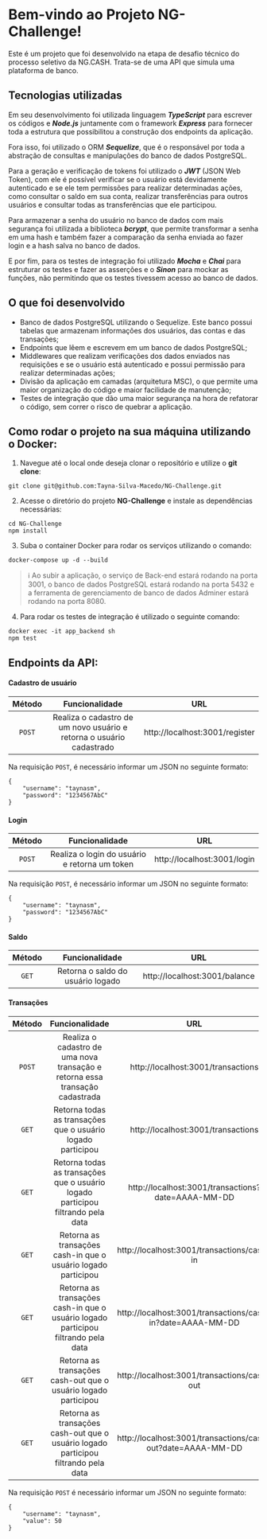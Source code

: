 # Bem-vindo ao Projeto NG-Challenge!

Este é um projeto que foi desenvolvido na etapa de desafio técnico do processo seletivo da NG.CASH.
Trata-se de uma API que simula uma plataforma de banco.

## Tecnologias utilizadas

Em seu desenvolvimento foi utilizada linguagem ***TypeScript*** para escrever os códigos e ***Node.js*** juntamente com o framework ***Express*** para fornecer toda a estrutura que possibilitou a construção dos endpoints da aplicação. 

Fora isso, foi utilizado o ORM ***Sequelize***, que é o responsável por toda a abstração de consultas e manipulações do banco de dados PostgreSQL.

Para a geração e verificação de tokens foi utilizado o ***JWT*** (JSON Web Token), com ele é possível verificar se o usuário está devidamente autenticado e se ele tem permissões para realizar determinadas ações, como consultar o saldo em sua conta, realizar transferências para outros usuários e consultar todas as transferências que ele participou.

Para armazenar a senha do usuário no banco de dados com mais segurança foi utilizada a biblioteca ***bcrypt***, que permite transformar a senha em uma hash e também fazer a comparação da senha enviada ao fazer login e a hash salva no banco de dados. 

E por fim, para os testes de integração foi utilizado ***Mocha*** e ***Chai*** para estruturar os testes e fazer as asserções e o ***Sinon*** para mockar as funções, não permitindo que os testes tivessem acesso ao banco de dados.

## O que foi desenvolvido

  - Banco de dados PostgreSQL utilizando o Sequelize. Este banco possui tabelas que armazenam informações dos usuários, das contas e das transações; 
  - Endpoints que lêem e escrevem em um banco de dados PostgreSQL;
  - Middlewares que realizam verificações dos dados enviados nas requisições e se o usuário está autenticado e possui permissão para realizar determinadas ações;
  - Divisão da aplicação em camadas (arquitetura MSC), o que permite uma maior organização do código e maior facilidade de manutenção;
  - Testes de integração que dão uma maior segurança na hora de refatorar o código, sem correr o risco de quebrar a aplicação.

## Como rodar o projeto na sua máquina utilizando o Docker:

1. Navegue até o local onde deseja clonar o repositório e utilize o **git clone**:
```
git clone git@github.com:Tayna-Silva-Macedo/NG-Challenge.git
```

2. Acesse o diretório do projeto **NG-Challenge** e instale as dependências necessárias:
```
cd NG-Challenge
npm install
```

3. Suba o container Docker para rodar os serviços utilizando o comando:
```
docker-compose up -d --build
```

> ℹ️ Ao subir a aplicação, o serviço de Back-end estará rodando na porta 3001, o banco de dados PostgreSQL estará rodando na porta 5432 e a ferramenta de gerenciamento de banco de dados Adminer estará rodando na porta 8080.

4. Para rodar os testes de integração é utilizado o seguinte comando:

```
docker exec -it app_backend sh
npm test
```

## Endpoints da API:

#### Cadastro de usuário

|Método |Funcionalidade                                                                     |URL                                          |
|:-----:|:---------------------------------------------------------------------------------:|:-------------------------------------------:|
|`POST` |Realiza o cadastro de um novo usuário e retorna o usuário cadastrado               |http://localhost:3001/register               |

Na requisição `POST`, é necessário informar um JSON no seguinte formato:

```
{
	"username": "taynasm",
	"password": "1234567AbC"
}
```

#### Login

|Método |Funcionalidade                                                                    |URL                                           |
|:-----:|:--------------------------------------------------------------------------------:|:--------------------------------------------:|
|`POST` |Realiza o login do usuário e retorna um token                                     |http://localhost:3001/login                   |

Na requisição `POST`, é necessário informar um JSON no seguinte formato:

```
{
	"username": "taynasm",
	"password": "1234567AbC"
}
```

#### Saldo

|Método |Funcionalidade                                                                    |URL                                           |
|:-----:|:--------------------------------------------------------------------------------:|:--------------------------------------------:|
|`GET`  |Retorna o saldo do usuário logado                                                 |http://localhost:3001/balance                 |

#### Transações

|Método|Funcionalidade                                                                    |URL                                                        |
|:----:|:--------------------------------------------------------------------------------:|:---------------------------------------------------------:|
|`POST`|Realiza o cadastro de uma nova transação e retorna essa transação cadastrada      |http://localhost:3001/transactions                         |
|`GET` |Retorna todas as transações que o usuário logado participou                       |http://localhost:3001/transactions                         |
|`GET` |Retorna todas as transações que o usuário logado participou filtrando pela data   |http://localhost:3001/transactions?date=AAAA-MM-DD         |
|`GET` |Retorna as transações cash-in que o usuário logado participou                     |http://localhost:3001/transactions/cash-in                 |
|`GET` |Retorna as transações cash-in que o usuário logado participou filtrando pela data |http://localhost:3001/transactions/cash-in?date=AAAA-MM-DD |
|`GET` |Retorna as transações cash-out que o usuário logado participou                    |http://localhost:3001/transactions/cash-out                |
|`GET` |Retorna as transações cash-out que o usuário logado participou filtrando pela data|http://localhost:3001/transactions/cash-out?date=AAAA-MM-DD|

Na requisição `POST` é necessário informar um JSON no seguinte formato:

```
{
	"username": "taynasm",
	"value": 50
}
```
